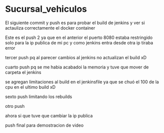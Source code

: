 # Sucursal_vehiculos

El siguiente commit y push es para probar el build de jenkins y ver si actauliza correctamente el docker container 

Este es el push 2 ya que en el anterior el puerto 8080 estaba restringido solo para la ip publica de mi pc y como jenkins entra desde otra ip tiraba error

tercer push pq al parecer cambios al jenkins no actualizan el build xD

cuarto push pq se me habia acabadoi la memoria y tuve que mover de carpeta el jenkins 

se agregan limitaciones al build en el jenkinsfile ya que se chuó el 100 de la cpu en el ultimo build xD 

sexto push limitando los rebuilds

otro push

ahora si que tuve que cambiar la ip publica

push final para demostracion de video